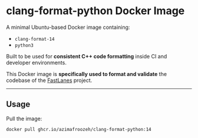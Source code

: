 # clang-format-python Docker Image

A minimal Ubuntu-based Docker image containing:
- `clang-format-14`
- `python3`

Built to be used for **consistent C++ code formatting** inside CI and developer environments.

This Docker image is **specifically used to format and validate** the codebase of the [FastLanes](https://github.com/cwida/FastLanes) project.

---

## Usage

Pull the image:

```bash
docker pull ghcr.io/azimafroozeh/clang-format-python:14
